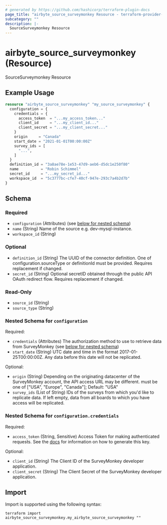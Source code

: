 ```yaml
---
# generated by https://github.com/hashicorp/terraform-plugin-docs
page_title: "airbyte_source_surveymonkey Resource - terraform-provider-airbyte"
subcategory: ""
description: |-
  SourceSurveymonkey Resource
---
```


# airbyte_source_surveymonkey (Resource)

SourceSurveymonkey Resource

## Example Usage

```terraform
resource "airbyte_source_surveymonkey" "my_source_surveymonkey" {
  configuration = {
    credentials = {
      access_token  = "...my_access_token..."
      client_id     = "...my_client_id..."
      client_secret = "...my_client_secret..."
    }
    origin     = "Canada"
    start_date = "2021-01-01T00:00:00Z"
    survey_ids = [
      "...",
    ]
  }
  definition_id = "3a8ae78e-1e53-47d9-aeb6-d5dc1e250f80"
  name          = "Robin Schimmel"
  secret_id     = "...my_secret_id..."
  workspace_id  = "5c3777bc-cfe7-40cf-947e-293c7a4b2d7b"
}
```

<!-- schema generated by tfplugindocs -->
## Schema

### Required

- `configuration` (Attributes) (see [below for nested schema](#nestedatt--configuration))
- `name` (String) Name of the source e.g. dev-mysql-instance.
- `workspace_id` (String)

### Optional

- `definition_id` (String) The UUID of the connector definition. One of configuration.sourceType or definitionId must be provided. Requires replacement if changed.
- `secret_id` (String) Optional secretID obtained through the public API OAuth redirect flow. Requires replacement if changed.

### Read-Only

- `source_id` (String)
- `source_type` (String)

<a id="nestedatt--configuration"></a>
### Nested Schema for `configuration`

Required:

- `credentials` (Attributes) The authorization method to use to retrieve data from SurveyMonkey (see [below for nested schema](#nestedatt--configuration--credentials))
- `start_date` (String) UTC date and time in the format 2017-01-25T00:00:00Z. Any data before this date will not be replicated.

Optional:

- `origin` (String) Depending on the originating datacenter of the SurveyMonkey account, the API access URL may be different. must be one of ["USA", "Europe", "Canada"]; Default: "USA"
- `survey_ids` (List of String) IDs of the surveys from which you'd like to replicate data. If left empty, data from all boards to which you have access will be replicated.

<a id="nestedatt--configuration--credentials"></a>
### Nested Schema for `configuration.credentials`

Required:

- `access_token` (String, Sensitive) Access Token for making authenticated requests. See the <a href="https://docs.airbyte.io/integrations/sources/surveymonkey">docs</a> for information on how to generate this key.

Optional:

- `client_id` (String) The Client ID of the SurveyMonkey developer application.
- `client_secret` (String) The Client Secret of the SurveyMonkey developer application.

## Import

Import is supported using the following syntax:

```shell
terraform import airbyte_source_surveymonkey.my_airbyte_source_surveymonkey ""
```
